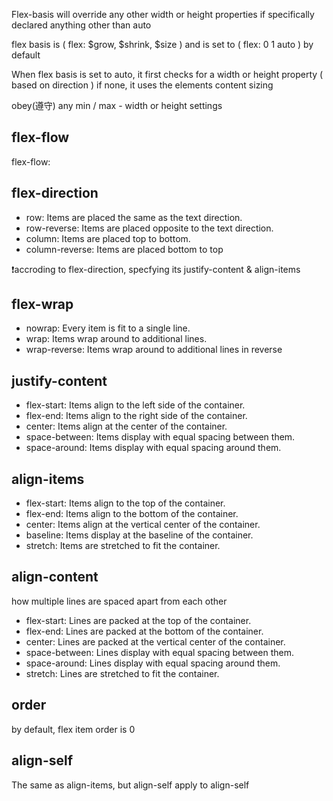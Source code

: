 Flex-basis will override any other width or height properties if specifically declared anything other than auto

flex basis is ( flex: $grow, $shrink, $size ) and is set to ( flex: 0 1 auto ) by default

 When flex basis is set to auto, it first checks for a width or height property ( based on direction ) if none, it uses the elements content sizing

 obey(遵守) any min / max - width or height settings

## flex-flow
flex-flow: <flex-direction> <flex-wrap>


## flex-direction
* row: Items are placed the same as the text direction.
* row-reverse: Items are placed opposite to the text direction.
* column: Items are placed top to bottom.
* column-reverse: Items are placed bottom to top

:exclamation:accroding to flex-direction, specfying its justify-content & align-items

## flex-wrap
* nowrap: Every item is fit to a single line.
* wrap: Items wrap around to additional lines.
* wrap-reverse: Items wrap around to additional lines in reverse


## justify-content
* flex-start: Items align to the left side of the container.
* flex-end: Items align to the right side of the container.
* center: Items align at the center of the container.
* space-between: Items display with equal spacing between them.
* space-around: Items display with equal spacing around them.

## align-items
* flex-start: Items align to the top of the container.
* flex-end: Items align to the bottom of the container.
* center: Items align at the vertical center of the container.
* baseline: Items display at the baseline of the container.
* stretch: Items are stretched to fit the container.

## align-content
how multiple lines are spaced apart from each other
* flex-start: Lines are packed at the top of the container.
* flex-end: Lines are packed at the bottom of the container.
* center: Lines are packed at the vertical center of the container.
* space-between: Lines display with equal spacing between them.
* space-around: Lines display with equal spacing around them.
* stretch: Lines are stretched to fit the container.




## order
by default, flex item order is 0

## align-self
The same as align-items, but align-self apply to align-self
    